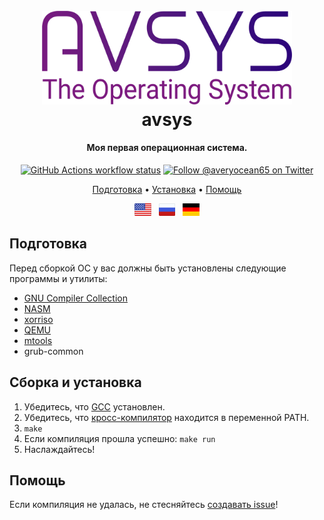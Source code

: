 <h1 align="center">
  <br>
  <a><img src="logo.png" alt="avsys" width="400"></a>
  <br>
  avsys
  <br>
</h1>

<h4 align="center">Моя первая операционная система.</a></h4>

<p align="center">
  <a href="https://github.com/averyocean65/avsys/actions"
    ><img
      src="https://img.shields.io/github/actions/workflow/status/averyocean65/avsys/makefile.yml"
      alt="GitHub Actions workflow status"
  /></a>
  <a href="https://twitter.com/averyocean65"
    ><img
      src="https://img.shields.io/badge/twitter-@averyocean65-1DA1F3?style=flat-square"
      alt="Follow @averyocean65 on Twitter"
  /></a>
</p>


<p align="center">
  <a href="#подготовка">Подготовка</a> •
  <a href="#сборка-и-установка">Установка</a> •
  <a href="#помощь">Помощь</a>
</p>

<p align="center">
  <a href="README.md"
    ><img
      height="20"
      src="media/flag-us.png"
      alt="English"
  /></a>
  &nbsp;
  <a
    href="media/README-ru.md"
    ><img
      height="20"
      src="media/flag-ru.png"
      alt="Русский"
  /></a>
  &nbsp;
  <a
    href="media/README-de.md"
    ><img
      height="20"
      src="media/flag-de.png"
      alt="Deutsch"
  /></a>
</p>

## Подготовка
Перед сборкой ОС у вас должны быть установлены следующие программы и утилиты:
- [GNU Compiler Collection](https://gcc.gnu.org/)
- [NASM](https://www.nasm.us/)
- [xorriso](https://www.gnu.org/software/xorriso/)
- [QEMU](https://www.qemu.org/)
- [mtools](https://www.gnu.org/software/mtools/)
- grub-common

## Сборка и установка
1. Убедитесь, что [GCC](https://gcc.gnu.org/) установлен.
2. Убедитесь, что [кросс-компилятор](https://wiki.osdev.org/GCC_Cross-Compiler) находится в переменной PATH.
3. ``make``
4. Если компиляция прошла успешно: ``make run``
5. Наслаждайтесь!

## Помощь
Если компиляция не удалась, не стесняйтесь [создавать issue](https://github.com/averyocean65/avsys/issues/new)!
